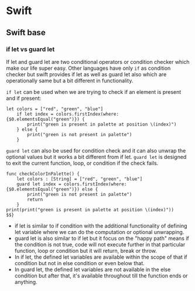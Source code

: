 # Swift



## Swift base

### if let vs guard let

If let and guard let are two conditional operators or condition checker which make our life super easy. Other languages have only `if` as condition checker but swift provides if let as well as guard let also which are operationally same but a bit different in functionality.

`if let` can be used when we are trying to check if an element is present and if present:

    let colors = ["red", "green", "blue"]
        if let index = colors.firstIndex(where: {$0.elementsEqual("green")}) {
            print("green is present in palette at position \(index)")
        } else {
            print("green is not present in palette")
        }

`guard let` can also be used for condition check and it can also unwrap the optional values but it works a bit different from if let. `guard let` is designed to exit the current function, loop, or condition if the check fails.

    func checkColorInPalette() {
        let colors : [String] = ["red", "green", "blue"]
        guard let index = colors.firstIndex(where: {$0.elementsEqual("green")}) else {
            print("green is not present in palette")
            return
        }
    print(print("green is present in palette at position \(index)"))
    $$}

* if let is similar to if condition with the additional functionality of defining let variable where we can do the computation or optional unwrapping.
* guard let is also similar to if let but it focus on the "happy path" means if the condition is not true, code will not execute further in that particular function, loop or condition but it will return, break or throw.
* In if let, the defined let variables are available within the scope of that if condition but not in else condition or even below that.
* In guard let, the defined let variables are not available in the else condition but after that, it's available throughout till the function ends or anything.




